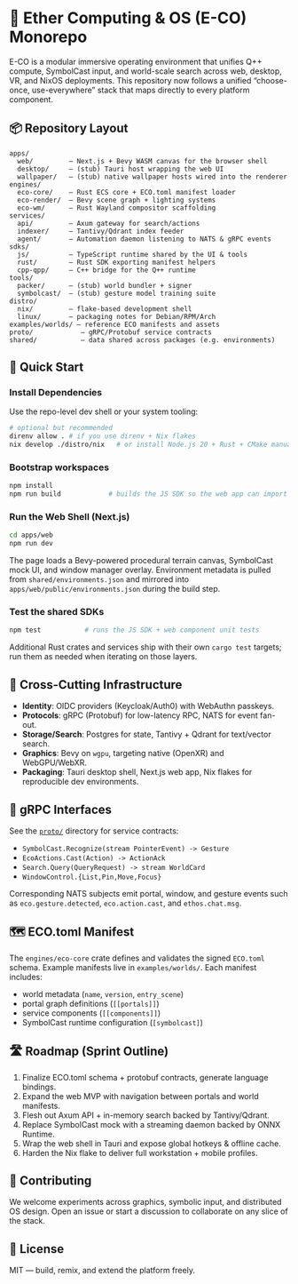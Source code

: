 # 🧠 Ether Computing & OS (E-CO) Monorepo

E-CO is a modular immersive operating environment that unifies Q++ compute, SymbolCast input, and world-scale search across web, desktop, VR, and NixOS deployments. This repository now follows a unified “choose-once, use-everywhere” stack that maps directly to every platform component.

## 📦 Repository Layout

```
apps/
  web/         – Next.js + Bevy WASM canvas for the browser shell
  desktop/     – (stub) Tauri host wrapping the web UI
  wallpaper/   – (stub) native wallpaper hosts wired into the renderer
engines/
  eco-core/    – Rust ECS core + ECO.toml manifest loader
  eco-render/  – Bevy scene graph + lighting systems
  eco-wm/      – Rust Wayland compositor scaffolding
services/
  api/         – Axum gateway for search/actions
  indexer/     – Tantivy/Qdrant index feeder
  agent/       – Automation daemon listening to NATS & gRPC events
sdks/
  js/          – TypeScript runtime shared by the UI & tools
  rust/        – Rust SDK exporting manifest helpers
  cpp-qpp/     – C++ bridge for the Q++ runtime
tools/
  packer/      – (stub) world bundler + signer
  symbolcast/  – (stub) gesture model training suite
distro/
  nix/         – flake-based development shell
  linux/       – packaging notes for Debian/RPM/Arch
examples/worlds/ – reference ECO manifests and assets
proto/            – gRPC/Protobuf service contracts
shared/           – data shared across packages (e.g. environments)
```

## 🚀 Quick Start

### Install Dependencies

Use the repo-level dev shell or your system tooling:

```bash
# optional but recommended
direnv allow . # if you use direnv + Nix flakes
nix develop ./distro/nix   # or install Node.js 20 + Rust + CMake manually
```

### Bootstrap workspaces

```bash
npm install
npm run build            # builds the JS SDK so the web app can import it
```

### Run the Web Shell (Next.js)

```bash
cd apps/web
npm run dev
```

The page loads a Bevy-powered procedural terrain canvas, SymbolCast mock UI, and window manager overlay. Environment metadata is pulled from `shared/environments.json` and mirrored into `apps/web/public/environments.json` during the build step.

### Test the shared SDKs

```bash
npm test           # runs the JS SDK + web component unit tests
```

Additional Rust crates and services ship with their own `cargo test` targets; run them as needed when iterating on those layers.

## 🧩 Cross-Cutting Infrastructure

- **Identity**: OIDC providers (Keycloak/Auth0) with WebAuthn passkeys.
- **Protocols**: gRPC (Protobuf) for low-latency RPC, NATS for event fan-out.
- **Storage/Search**: Postgres for state, Tantivy + Qdrant for text/vector search.
- **Graphics**: Bevy on `wgpu`, targeting native (OpenXR) and WebGPU/WebXR.
- **Packaging**: Tauri desktop shell, Next.js web app, Nix flakes for reproducible dev environments.

## 📡 gRPC Interfaces

See the [`proto/`](proto) directory for service contracts:

- `SymbolCast.Recognize(stream PointerEvent) -> Gesture`
- `EcoActions.Cast(Action) -> ActionAck`
- `Search.Query(QueryRequest) -> stream WorldCard`
- `WindowControl.{List,Pin,Move,Focus}`

Corresponding NATS subjects emit portal, window, and gesture events such as `eco.gesture.detected`, `eco.action.cast`, and `ethos.chat.msg`.

## 🗺️ ECO.toml Manifest

The `engines/eco-core` crate defines and validates the signed `ECO.toml` schema. Example manifests live in `examples/worlds/`. Each manifest includes:

- world metadata (`name`, `version`, `entry_scene`)
- portal graph definitions (`[[portals]]`)
- service components (`[[components]]`)
- SymbolCast runtime configuration (`[symbolcast]`)

## 🛣️ Roadmap (Sprint Outline)

1. Finalize ECO.toml schema + protobuf contracts, generate language bindings.
2. Expand the web MVP with navigation between portals and world manifests.
3. Flesh out Axum API + in-memory search backed by Tantivy/Qdrant.
4. Replace SymbolCast mock with a streaming daemon backed by ONNX Runtime.
5. Wrap the web shell in Tauri and expose global hotkeys & offline cache.
6. Harden the Nix flake to deliver full workstation + mobile profiles.

## 🤝 Contributing

We welcome experiments across graphics, symbolic input, and distributed OS design. Open an issue or start a discussion to collaborate on any slice of the stack.

## 🪪 License

MIT — build, remix, and extend the platform freely.
